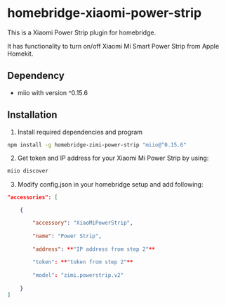 # homebridge-xiaomi-power-strip

This is a Xiaomi Power Strip plugin for homebridge. 

It has functionality to turn on/off Xiaomi Mi Smart Power Strip from Apple Homekit.

## Dependency

* miio with version ^0.15.6

## Installation

1. Install required dependencies and program

```zsh
npm install -g homebridge-zimi-power-strip "miio@^0.15.6"
```

2. Get token and IP address for your Xiaomi Mi Power Strip by using:

```zsh
miio discover
```

3. Modify config.json in your homebridge setup and add following:

```json
"accessories": [

    {

        "accessory": "XiaoMiPowerStrip",
        
        "name": "Power Strip",
        
        "address": **"IP address from step 2"**
        
        "token": **"token from step 2"**
        
        "model": "zimi.powerstrip.v2"
    
    }
]
```